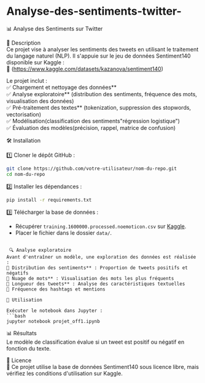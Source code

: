 # Analyse-des-sentiments-twitter-

📊 Analyse des Sentiments sur Twitter  

📌 Description  
Ce projet vise à analyser les sentiments des tweets en utilisant le traitement du langage naturel (NLP). Il s'appuie sur le jeu de données Sentiment140 disponible sur Kaggle :  
🔗 (https://www.kaggle.com/datasets/kazanova/sentiment140)  

Le projet inclut :  
✅ Chargement et nettoyage des données**  
✅ Analyse exploratoire** (distribution des sentiments, fréquence des mots, visualisation des données)  
✅ Pré-traitement des textes** (tokenization, suppression des stopwords, vectorisation)  
✅ Modélisation(classification des sentiments"régression logistique")  
✅ Évaluation des modèles(précision, rappel, matrice de confusion)  

 🛠 Installation  

1️⃣ Cloner le dépôt GitHub :  
```bash
git clone https://github.com/votre-utilisateur/nom-du-repo.git
cd nom-du-repo
```

2️⃣ Installer les dépendances :  
```bash
pip install -r requirements.txt
```

3️⃣ Télécharger la base de données :  
- Récupérer `training.1600000.processed.noemoticon.csv` sur [Kaggle](https://www.kaggle.com/datasets/kazanova/sentiment140).  
- Placer le fichier dans le dossier `data/`.  


```

 🔍 Analyse exploratoire  
Avant d'entraîner un modèle, une exploration des données est réalisée :  
📌 Distribution des sentiments** : Proportion de tweets positifs et négatifs  
📌 Nuage de mots** : Visualisation des mots les plus fréquents  
📌 Longueur des tweets** : Analyse des caractéristiques textuelles  
📌 Fréquence des hashtags et mentions  

🚀 Utilisation  

Exécuter le notebook dans Jupyter :  
```bash
jupyter notebook projet_off1.ipynb
```

📊 Résultats  
Le modèle de classification évalue si un tweet est positif ou négatif en fonction du texte.  

📜 Licence  
📢 Ce projet utilise la base de données Sentiment140 sous licence libre, mais vérifiez les conditions d'utilisation sur Kaggle.  
 
